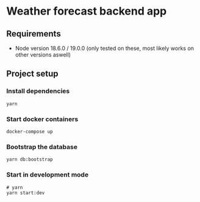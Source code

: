 # Weather forecast backend app

## Requirements

- Node version 18.6.0 / 19.0.0 (only tested on these, most likely works on other versions aswell)



## Project setup

### Install dependencies

```
yarn
```

### Start docker containers

```
docker-compose up
```

### Bootstrap the database

```
yarn db:bootstrap
```

### Start in development mode

```
# yarn
yarn start:dev
```

